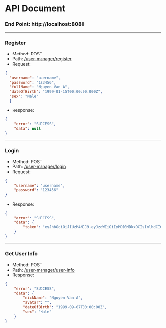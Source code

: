 # API Document
### End Point: http://localhost:8080

---
### Register
+ Method: POST
+ Path: [/user-manager/register]()
+ Request:
```json
{
  "username": "username",
  "password": "123456",
  "fullName": "Nguyen Van A",
  "dateOfBirth": "1999-01-15T00:00:00.000Z",
  "sex": "Male"
  }
```
+ Response:
```json
{
    "error": "SUCCESS",
    "data": null
}
```

---
### Login
+ Method: POST
+ Path: [/user-manager/login]()
+ Request:
```json
{
    "username": "username",
    "password": "123456"
}
```
+ Response:
```json
{
    "error": "SUCCESS",
    "data": {
        "token": "eyJhbGciOiJIUzM4NCJ9.eyJzdWIiOiIyMDI0MDkxOCIsImlhdCI6MTcyNTc2OTcwNCwiZXhwIjoxNzI1ODU2MTA0fQ.79FZQEE2LpdSx7_IQkSN5nxQ7DsfjZ99YvWCw9hNqTtiFeyizXTAjl_QQnlaj_Bq"
    }
}
```

---
### Get User Info
+ Method: POST
+ Path: [/user-manager/user-info]()
+ Response:
```json
{
    "error": "SUCCESS",
    "data": {
        "nickName": "Nguyen Van A",
        "avatar": "",
        "dateOfBirth": "1999-09-07T00:00:00Z",
        "sex": "Male"
    }
}
```